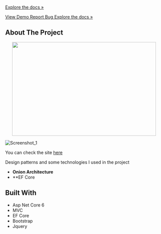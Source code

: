 <a class=text-center>[Explore the docs »](https://github.com/BarannUnsal/SedoFurniture)</a>


[View Demo ](https://www.sedomobilya.com/)
[ Report Bug ](https://github.com/BarannUnsal/SedoFurniture/issues)
[Explore the docs »](https://github.com/BarannUnsal/SedoFurniture/issues)

## About The Project
<p align="center">
  <img width="460" height="300" src="http://www.fillmurray.com/460/300">
</p>

![Screenshot_1](https://user-images.githubusercontent.com/96000792/194583320-e74b191b-782b-45e2-a32a-251ada2b78e3.png)

You can check the site [here](https://www.sedomobilya.com/)


Design patterns and some technologies I used in the project
- **Onion Architecture**
- **EF Core

## Built With
- Asp Net Core 6
- MVC
- EF Core
- Bootstrap
- Jquery
